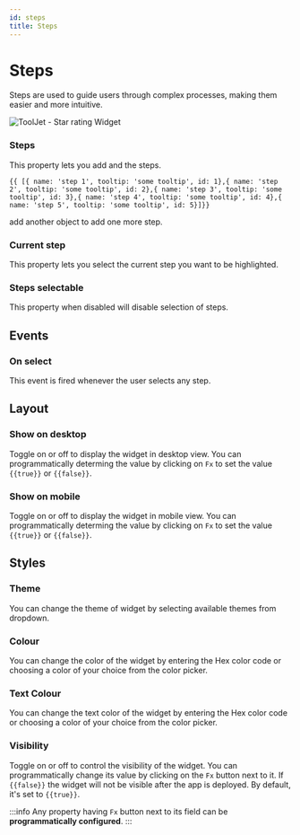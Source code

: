 ```yaml
---
id: steps
title: Steps
---
```

# Steps

Steps are used to guide users through complex processes, making them easier and more intuitive.

<div style={{textAlign: 'center'}}>

![ToolJet - Star rating Widget](/img/widgets/steps/steps.png)

</div>


### Steps

This property lets you add and the steps.


```{{ [{ name: 'step 1', tooltip: 'some tooltip', id: 1},{ name: 'step 2', tooltip: 'some tooltip', id: 2},{ name: 'step 3', tooltip: 'some tooltip', id: 3},{ name: 'step 4', tooltip: 'some tooltip', id: 4},{ name: 'step 5', tooltip: 'some tooltip', id: 5}]}}```

add another object to add one more step.

### Current step

This property lets you select the current step you want to be highlighted.

### Steps selectable

This property when disabled will disable selection of steps.


## Events

### On select
This event is fired whenever the user selects any step.

## Layout

### Show on desktop

Toggle on or off to display the widget in desktop view. You can programmatically determing the value by clicking on `Fx` to set the value `{{true}}` or `{{false}}`.
### Show on mobile

Toggle on or off to display the widget in mobile view. You can programmatically determing the value by clicking on `Fx` to set the value `{{true}}` or `{{false}}`.

## Styles

### Theme

You can change the theme of widget by selecting available themes from dropdown.


### Colour

You can change the  color of the widget by entering the Hex color code or choosing a color of your choice from the color picker.


### Text Colour

You can change the  text color of the widget by entering the Hex color code or choosing a color of your choice from the color picker.

### Visibility

Toggle on or off to control the visibility of the widget. You can programmatically change its value by clicking on the `Fx` button next to it. If `{{false}}` the widget will not be visible after the app is deployed. By default, it's set to `{{true}}`.

:::info
Any property having `Fx` button next to its field can be **programmatically configured**.
:::